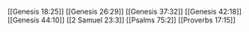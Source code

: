 [[Genesis 18:25]]
[[Genesis 26:29]]
[[Genesis 37:32]]
[[Genesis 42:18]]
[[Genesis 44:10]]
[[2 Samuel 23:3]]
[[Psalms 75:2]]
[[Proverbs 17:15]]
